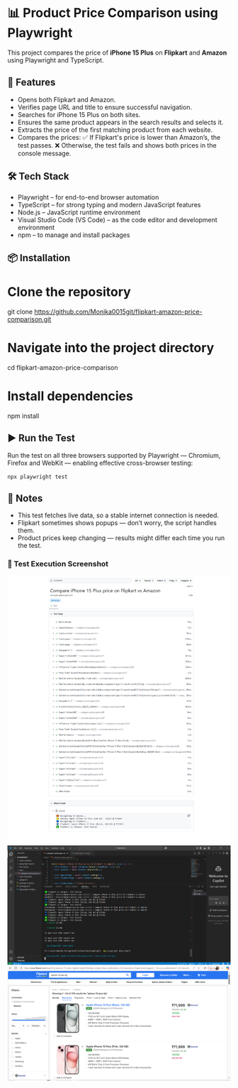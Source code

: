 # 📊 Product Price Comparison using Playwright

This project compares the price of **iPhone 15 Plus** on **Flipkart** and **Amazon** using Playwright and TypeScript.

## 🚀 Features

- Opens both Flipkart and Amazon.
- Verifies page URL and title to ensure successful navigation.
- Searches for iPhone 15 Plus on both sites.
- Ensures the same product appears in the search results and selects it.
- Extracts the price of the first matching product from each website.
- Compares the prices:
        ✅ If Flipkart's price is lower than Amazon’s, the test passes.
        ❌ Otherwise, the test fails and shows both prices in the console message.

## 🛠️ Tech Stack

- Playwright – for end-to-end browser automation
- TypeScript – for strong typing and modern JavaScript features
- Node.js – JavaScript runtime environment
- Visual Studio Code (VS Code) – as the code editor and development environment
- npm – to manage and install packages


## 📦 Installation

# Clone the repository
git clone https://github.com/Monika0015git/flipkart-amazon-price-comparison.git
# Navigate into the project directory
cd flipkart-amazon-price-comparison
# Install dependencies
npm install

## ▶️ Run the Test

Run the test on all three browsers supported by Playwright — Chromium, Firefox and WebKit — enabling effective cross-browser testing:

    npx playwright test


## 📝 Notes

- This test fetches live data, so a stable internet connection is needed.
- Flipkart sometimes shows popups — don’t worry, the script handles them.
- Product prices keep changing — results might differ each time you run the test.

### 📸 Test Execution Screenshot
![image alt](https://github.com/Monika0015git/flipkart-amazon-price-comparison/blob/4130cf6114a4c062a5e3e5ba0a520366727be99e/Playwright%20test%20result.png)
![image alt](https://github.com/Monika0015git/flipkart-amazon-price-comparison/blob/74abe8cc73eb00c74957896d0b7fa3f2819ea0b5/VS-Code%20Console%20Output.PNG)
![image alt](https://github.com/Monika0015git/flipkart-amazon-price-comparison/blob/030c300b1cce4f4baeaac19664f16d85f1a52d8b/FlipkartSearchResult.PNG)
